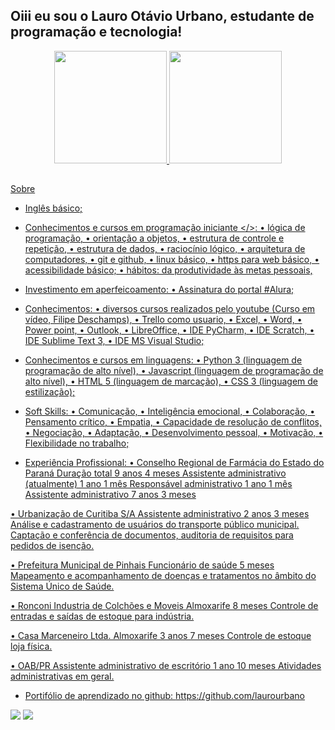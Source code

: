 ## Oiii eu sou o Lauro Otávio Urbano, estudante de programação e tecnologia!
<div align="center">
  <a href="https://github.com/laurourbano">
  <img height="180em" src="https://github-readme-stats.vercel.app/api?username=laurourbano&show_icons=true&theme=dracula&include_all_commits=true&count_private=true"/>
  <img height="180em" src="https://github-readme-stats.vercel.app/api/top-langs/?username=laurourbano&layout=compact&langs_count=7&theme=dracula"/>
</div>

  ##
  Sobre
- Inglês básico;

- Conhecimentos e cursos em programação iniciante </>:
• lógica de programação,
• orientação a objetos,
• estrutura de controle e repetição,
• estrutura de dados,
• raciocínio lógico,
• arquitetura de computadores,
• git e github,
• linux básico,
• https para web básico,
• acessibilidade básico;
• hábitos: da produtividade às metas pessoais,

- Investimento em aperfeicoamento:
• Assinatura do portal #Alura;

- Conhecimentos:
• diversos cursos realizados pelo youtube (Curso em vídeo, Filipe Deschamps),
• Trello como usuario,
• Excel,
• Word,
• Power point,
• Outlook,
• LibreOffice,
• IDE PyCharm,
• IDE Scratch,
• IDE Sublime Text 3,
• IDE MS Visual Studio;

- Conhecimentos e cursos em linguagens:
• Python 3 (linguagem de programação de alto nível),
• Javascript (linguagem de programação de alto nível),
• HTML 5 (linguagem de marcação),
• CSS 3 (linguagem de estilização);

- Soft Skills:
• Comunicação,
• Inteligência emocional,
• Colaboração,
• Pensamento crítico,
• Empatia,
• Capacidade de resolução de conflitos,
• Negociação,
• Adaptação,
• Desenvolvimento pessoal,
• Motivação,
• Flexibilidade no trabalho;

- Experiência Profissional:
• Conselho Regional de Farmácia do Estado do Paraná
Duração total 9 anos 4 meses
Assistente administrativo (atualmente)
1 ano 1 mês
Responsável administrativo
1 ano 1 mês
Assistente administrativo
7 anos 3 meses

• Urbanização de Curitiba S/A
Assistente administrativo
2 anos 3 meses
Análise e cadastramento de usuários do transporte público municipal.
Captação e conferência de documentos, auditoria de requisitos para pedidos de isenção.

• Prefeitura Municipal de Pinhais
Funcionário de saúde
5 meses
Mapeamento e acompanhamento de doenças e tratamentos no âmbito do Sistema Único de Saúde.

• Ronconi Industria de Colchões e Moveis
Almoxarife
8 meses
Controle de entradas e saídas de estoque para indústria.

• Casa Marceneiro Ltda.
Almoxarife
3 anos 7 meses
Controle de estoque loja física.

• OAB/PR
Assistente administrativo de escritório
1 ano 10 meses
Atividades administrativas em geral.

- Portifólio de aprendizado no github: https://github.com/laurourbano
 
<div> 
  <a href="https://instagram.com/lauro_otavio" target="_blank"><img src="https://img.shields.io/badge/-Instagram-%23E4405F?style=for-the-badge&logo=instagram&logoColor=white" target="_blank"></a>
  <a href="https://www.linkedin.com/in/admeadslauro" target="_blank"><img src="https://img.shields.io/badge/-LinkedIn-%230077B5?style=for-the-badge&logo=linkedin&logoColor=white" target="_blank"></a> 
  
</div>
